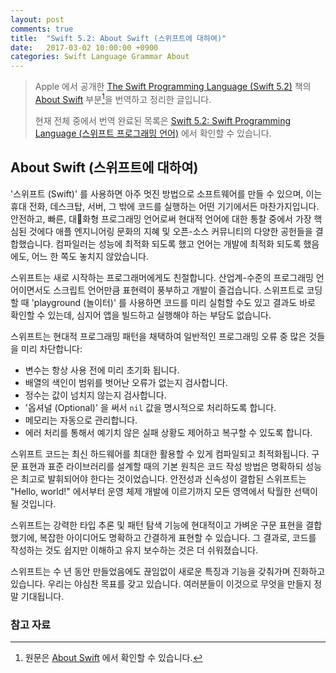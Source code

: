 ```yaml
---
layout: post
comments: true
title:  "Swift 5.2: About Swift (스위프트에 대하여)"
date:   2017-03-02 10:00:00 +0900
categories: Swift Language Grammar About
---
```


> Apple 에서 공개한 [The Swift Programming Language (Swift 5.2)](https://docs.swift.org/swift-book/) 책의 [About Swift](https://docs.swift.org/swift-book/) 부분[^About-Swift]을 번역하고 정리한 글입니다.
>
> 현재 전체 중에서 번역 완료된 목록은 [Swift 5.2: Swift Programming Language (스위프트 프로그래밍 언어)](http://xho95.github.io/swift/programming/language/grammar/2017/02/27/The-Swift-Programming-Language.html) 에서 확인할 수 있습니다.

## About Swift (스위프트에 대하여)

'스위프트 (Swift)' 를 사용하면 아주 멋진 방법으로 소프트웨어를 만들 수 있으며, 이는 휴대 전화, 데스크탑, 서버, 그 밖에 코드를 실행하는 어떤 기기에서든 마찬가지입니다. 안전하고, 빠른, 대화형 프로그래밍 언어로써 현대적 언어에 대한 통찰 중에서 가장 핵심된 것에다 애플 엔지니어링 문화의 지혜 및 오픈-소스 커뮤니티의 다양한 공헌들을 결합했습니다. 컴파일러는 성능에 최적화 되도록 했고 언어는 개발에 최적화 되도록 했음에도, 어느 한 쪽도 놓치지 않았습니다.

스위프트는 새로 시작하는 프로그래머에게도 친절합니다. 산업계-수준의 프로그래밍 언어이면서도 스크립트 언어만큼 표현력이 풍부하고 개발이 즐겁습니다. 스위프트로 코딩할 때 'playground (놀이터)' 를 사용하면 코드를 미리 실험할 수도 있고 결과도 바로 확인할 수 있는데, 심지어 앱을 빌드하고 실행해야 하는 부담도 없습니다.

스위프트는 현대적 프로그래밍 패턴을 채택하여 일반적인 프로그래밍 오류 중 많은 것들을 미리 차단합니다:

* 변수는 항상 사용 전에 미리 초기화 됩니다.
* 배열의 색인이 범위를 벗어난 오류가 없는지 검사합니다.
* 정수는 값이 넘치지 않는지 검사합니다.
* '옵셔널 (Optional)' 을 써서 `nil` 값을 명시적으로 처리하도록 합니다.
* 메모리는 자동으로 관리합니다.
* 에러 처리를 통해서 예기치 않은 실패 상황도 제어하고 복구할 수 있도록 합니다.

스위프트 코드는 최신 하드웨어를 최대한 활용할 수 있게 컴파일되고 최적화됩니다. 구문 표현과 표준 라이브러리를 설계할 때의 기본 원칙은 코드 작성 방법은 명확하되 성능은 최고로 발휘되어야 한다는 것이었습니다. 안전성과 신속성이 결합된 스위프트는 "Hello, world!" 에서부터 운영 체제 개발에 이르기까지 모든 영역에서 탁월한 선택이 될 것입니다.

스위프트는 강력한 타입 추론 및 패턴 탐색 기능에 현대적이고 가벼운 구문 표현을 결합했기에, 복잡한 아이디어도 명확하고 간결하게 표현할 수 있습니다. 그 결과로, 코드를 작성하는 것도 쉽지만 이해하고 유지 보수하는 것은 더 쉬워졌습니다.

스위프트는 수 년 동안 만들었음에도 끊임없이 새로운 특징과 기능을 갖춰가며 진화하고 있습니다. 우리는 야심찬 목표를 갖고 있습니다. 여러분들이 이것으로 무엇을 만들지 정말 기대됩니다.

### 참고 자료

[^About-Swift]: 원문은 [About Swift](https://docs.swift.org/swift-book/) 에서 확인할 수 있습니다.
